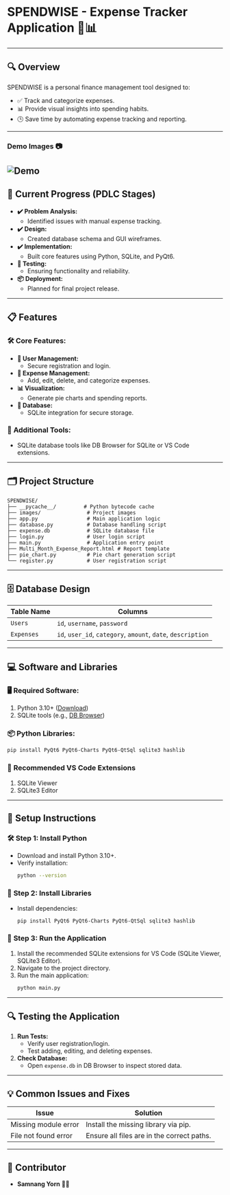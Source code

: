 # **SPENDWISE - Expense Tracker Application** 💼📊

---

## 🔍 **Overview**

SPENDWISE is a personal finance management tool designed to:
- ✅ Track and categorize expenses.
- 📊 Provide visual insights into spending habits.
- 🕒 Save time by automating expense tracking and reporting.
---
### Demo Images 📷
![Demo](https://github.com/user-attachments/assets/d01a68d4-c94e-4b3d-8fe4-da1ce2f14b80)
---

## 🚀 **Current Progress (PDLC Stages)**

- **✔️ Problem Analysis:**
  - Identified issues with manual expense tracking.
- **✔️ Design:**
  - Created database schema and GUI wireframes.
- **✔️ Implementation:**
  - Built core features using Python, SQLite, and PyQt6.
- **🔄 Testing:**
  - Ensuring functionality and reliability.
- **📦 Deployment:**
  - Planned for final project release.

---

## 📋 **Features**

### 🛠️ **Core Features:**
- **👤 User Management:**
  - Secure registration and login.
- **💸 Expense Management:**
  - Add, edit, delete, and categorize expenses.
- **📊 Visualization:**
  - Generate pie charts and spending reports.
- **📁 Database:**
  - SQLite integration for secure storage.

### 🔧 **Additional Tools:**
- SQLite database tools like DB Browser for SQLite or VS Code extensions.

---

## 🗂️ **Project Structure**

```plaintext
SPENDWISE/
├── __pycache__/         # Python bytecode cache
├── images/               # Project images
├── app.py                # Main application logic
├── database.py           # Database handling script
├── expense.db            # SQLite database file
├── login.py              # User login script
├── main.py               # Application entry point
├── Multi_Month_Expense_Report.html # Report template
├── pie_chart.py          # Pie chart generation script
└── register.py           # User registration script
```

---

## 🗄️ **Database Design**

| Table Name | Columns                                 |
|------------|-----------------------------------------|
| `Users`    | `id`, `username`, `password`           |
| `Expenses` | `id`, `user_id`, `category`, `amount`, `date`, `description` |

---

## 💻 **Software and Libraries**

### 🖥️ **Required Software:**
1. Python 3.10+ ([Download](https://www.python.org/downloads))
2. SQLite tools (e.g., [DB Browser](https://sqlitebrowser.org))

### 📦 **Python Libraries:**
```bash
pip install PyQt6 PyQt6-Charts PyQt6-QtSql sqlite3 hashlib
```

### 🔌 **Recommended VS Code Extensions**
1. SQLite Viewer
2. SQLite3 Editor

---

## 📂 **Setup Instructions**

### 🛠️ **Step 1: Install Python**
- Download and install Python 3.10+.
- Verify installation:
  ```bash
  python --version
  ```

### 🔧 **Step 2: Install Libraries**
- Install dependencies:
  ```bash
  pip install PyQt6 PyQt6-Charts PyQt6-QtSql sqlite3 hashlib
  ```

### 📂 **Step 3: Run the Application**
1. Install the recommended SQLite extensions for VS Code (SQLite Viewer, SQLite3 Editor).
2. Navigate to the project directory.
3. Run the main application:
   ```bash
   python main.py
   ```

---

## 🔍 **Testing the Application**

1. **Run Tests:**
   - Verify user registration/login.
   - Test adding, editing, and deleting expenses.
2. **Check Database:**
   - Open `expense.db` in DB Browser to inspect stored data.

---

## 💡 **Common Issues and Fixes**

| Issue                       | Solution                                    |
|-----------------------------|---------------------------------------------|
| Missing module error        | Install the missing library via pip.       |
| File not found error        | Ensure all files are in the correct paths. |

---

## 🎉 **Contributor**

- **Samnang Yorn** 👨‍💻

